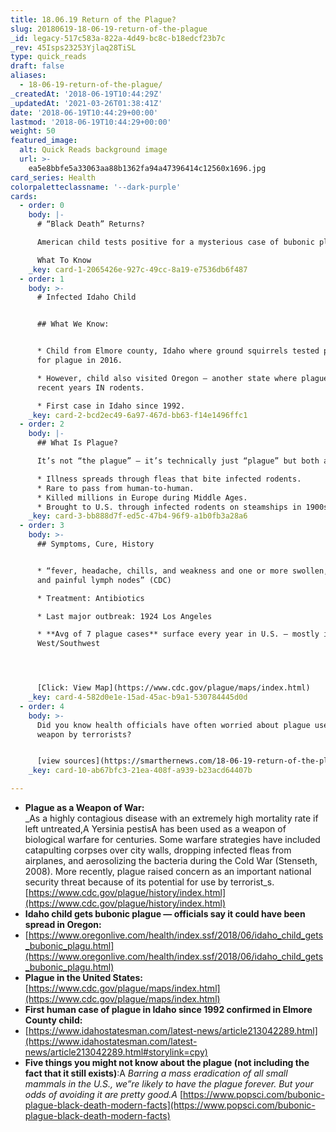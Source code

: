 ```yaml
---
title: 18.06.19 Return of the Plague?
slug: 20180619-18-06-19-return-of-the-plague
_id: legacy-517c583a-822a-4d49-bc8c-b18edcf23b7c
_rev: 45Isps23253Yjlaq28TiSL
type: quick_reads
draft: false
aliases:
  - 18-06-19-return-of-the-plague/
_createdAt: '2018-06-19T10:44:29Z'
_updatedAt: '2021-03-26T01:38:41Z'
date: '2018-06-19T10:44:29+00:00'
lastmod: '2018-06-19T10:44:29+00:00'
weight: 50
featured_image:
  alt: Quick Reads background image
  url: >-
    ea5e8bbfe5a33063aa88b1362fa94a47396414c12560x1696.jpg
card_series: Health
colorpaletteclassname: '--dark-purple'
cards:
  - order: 0
    body: |-
      # “Black Death” Returns?

      American child tests positive for a mysterious case of bubonic plague.

      What To Know
    _key: card-1-2065426e-927c-49cc-8a19-e7536db6f487
  - order: 1
    body: >-
      # Infected Idaho Child


      ## What We Know:


      * Child from Elmore county, Idaho where ground squirrels tested positive
      for plague in 2016.

      * However, child also visited Oregon – another state where plague found in
      recent years IN rodents.

      * First case in Idaho since 1992.
    _key: card-2-bcd2ec49-6a97-467d-bb63-f14e1496ffc1
  - order: 2
    body: |-
      ## What Is Plague?

      It’s not “the plague” – it’s technically just “plague” but both are used.

      * Illness spreads through fleas that bite infected rodents.
      * Rare to pass from human-to-human.
      * Killed millions in Europe during Middle Ages.
      * Brought to U.S. through infected rodents on steamships in 1900s.
    _key: card-3-bb888d7f-ed5c-47b4-96f9-a1b0fb3a28a6
  - order: 3
    body: >-
      ## Symptoms, Cure, History


      * “fever, headache, chills, and weakness and one or more swollen, tender
      and painful lymph nodes” (CDC)

      * Treatment: Antibiotics

      * Last major outbreak: 1924 Los Angeles

      * **Avg of 7 plague cases** surface every year in U.S. – mostly in
      West/Southwest




      [Click: View Map](https://www.cdc.gov/plague/maps/index.html)
    _key: card-4-582d0e1e-15ad-45ac-b9a1-530784445d0d
  - order: 4
    body: >-
      Did you know health officials have often worried about plague used as a
      weapon by terrorists?


      [view sources](https://smarthernews.com/18-06-19-return-of-the-plague/)
    _key: card-10-ab67bfc3-21ea-408f-a939-b23acd64407b

---
```

* **Plague as a Weapon of War:**  
_As a highly contagious disease with an extremely high mortality rate if left untreated,A Yersinia pestisA has been used as a weapon of biological warfare for centuries. Some warfare strategies have included catapulting corpses over city walls, dropping infected fleas from airplanes, and aerosolizing the bacteria during the Cold War (Stenseth, 2008). More recently, plague raised concern as an important national security threat because of its potential for use by terrorist_s.[https://www.cdc.gov/plague/history/index.html](https://www.cdc.gov/plague/history/index.html)
* **Idaho child gets bubonic plague — officials say it could have been spread in Oregon:**
* [https://www.oregonlive.com/health/index.ssf/2018/06/idaho_child_gets_bubonic_plagu.html](https://www.oregonlive.com/health/index.ssf/2018/06/idaho_child_gets_bubonic_plagu.html)
* **Plague in the United States:** [https://www.cdc.gov/plague/maps/index.html](https://www.cdc.gov/plague/maps/index.html)
* **First human case of plague in Idaho since 1992 confirmed in Elmore County child:**
* [https://www.idahostatesman.com/latest-news/article213042289.html](https://www.idahostatesman.com/latest-news/article213042289.html#storylink=cpy)
* **Five things you might not know about the plague (not including the fact that it still exists)**:A _Barring a mass eradication of all small mammals in the U.S., we”re likely to have the plague forever. But your odds of avoiding it are pretty good.A_ [https://www.popsci.com/bubonic-plague-black-death-modern-facts](https://www.popsci.com/bubonic-plague-black-death-modern-facts)